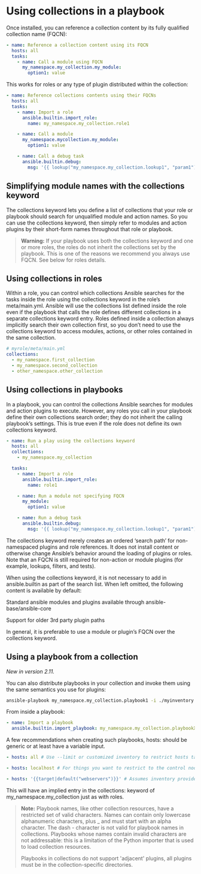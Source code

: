 # Using collections in a playbook

Once installed, you can reference a collection content by its fully qualified collection name (FQCN):

```yaml
- name: Reference a collection content using its FQCN
  hosts: all
  tasks:
    - name: Call a module using FQCN
      my_namespace.my_collection.my_module:
        option1: value
```

This works for roles or any type of plugin distributed within the collection:

```yaml
- name: Reference collections contents using their FQCNs
  hosts: all
  tasks:
    - name: Import a role
      ansible.builtin.import_role:
        name: my_namespace.my_collection.role1

    - name: Call a module
      my_namespace.mycollection.my_module:
        option1: value

    - name: Call a debug task
      ansible.builtin.debug:
        msg: '{{ lookup("my_namespace.my_collection.lookup1", "param1") | my_namespace.my_collection.filter1 }}'
```

## Simplifying module names with the collections keyword

The collections keyword lets you define a list of collections that your role or playbook should search for unqualified module and action names. So you can use the collections keyword, then simply refer to modules and action plugins by their short-form names throughout that role or playbook.

> **Warning:** If your playbook uses both the collections keyword and one or more roles, the roles do not inherit the collections set by the playbook. This is one of the reasons we recommend you always use FQCN. See below for roles details.

## Using collections in roles

Within a role, you can control which collections Ansible searches for the tasks inside the role using the collections keyword in the role’s meta/main.yml. Ansible will use the collections list defined inside the role even if the playbook that calls the role defines different collections in a separate collections keyword entry. Roles defined inside a collection always implicitly search their own collection first, so you don’t need to use the collections keyword to access modules, actions, or other roles contained in the same collection.

```yaml
# myrole/meta/main.yml
collections:
  - my_namespace.first_collection
  - my_namespace.second_collection
  - other_namespace.other_collection
```

## Using collections in playbooks

In a playbook, you can control the collections Ansible searches for modules and action plugins to execute. However, any roles you call in your playbook define their own collections search order; they do not inherit the calling playbook’s settings. This is true even if the role does not define its own collections keyword.

```yaml
- name: Run a play using the collections keyword
  hosts: all
  collections:
    - my_namespace.my_collection

  tasks:
    - name: Import a role
      ansible.builtin.import_role:
        name: role1

    - name: Run a module not specifying FQCN
      my_module:
        option1: value

    - name: Run a debug task
      ansible.builtin.debug:
        msg: '{{ lookup("my_namespace.my_collection.lookup1", "param1")| my_namespace.my_collection.filter1 }}'
```

The collections keyword merely creates an ordered ‘search path’ for non-namespaced plugins and role references. It does not install content or otherwise change Ansible’s behavior around the loading of plugins or roles. Note that an FQCN is still required for non-action or module plugins (for example, lookups, filters, and tests).

When using the collections keyword, it is not necessary to add in ansible.builtin as part of the search list. When left omitted, the following content is available by default:

Standard ansible modules and plugins available through ansible-base/ansible-core

Support for older 3rd party plugin paths

In general, it is preferable to use a module or plugin’s FQCN over the collections keyword.

## Using a playbook from a collection

_New in version 2.11._

You can also distribute playbooks in your collection and invoke them using the same semantics you use for plugins:

```bash
ansible-playbook my_namespace.my_collection.playbook1 -i ./myinventory
```

From inside a playbook:

```yaml
- name: Import a playbook
  ansible.builtin.import_playbook: my_namespace.my_collection.playbookX
```

A few recommendations when creating such playbooks, hosts: should be generic or at least have a variable input.

```yaml
- hosts: all # Use --limit or customized inventory to restrict hosts targeted

- hosts: localhost # For things you want to restrict to the control node

- hosts: '{{target|default("webservers")}}' # Assumes inventory provides a 'webservers' group, but can also use `-e 'target=host1,host2'`
```

This will have an implied entry in the collections: keyword of my_namespace.my_collection just as with roles.

> **Note:** Playbook names, like other collection resources, have a restricted set of valid characters. Names can contain only lowercase alphanumeric characters, plus \_ and must start with an alpha character. The dash - character is not valid for playbook names in collections. Playbooks whose names contain invalid characters are not addressable: this is a limitation of the Python importer that is used to load collection resources.
>
> Playbooks in collections do not support 'adjacent' plugins, all plugins must be in the collection-specific directories.
